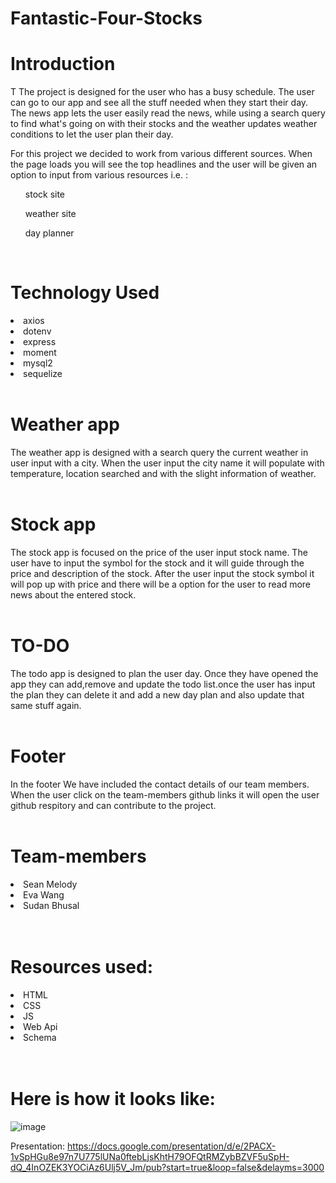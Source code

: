 # Fantastic-Four-Stocks
<h1> Introduction </h1>
T
The project is designed for the user who has a busy schedule.  The user can go to our app and see all the stuff needed when they start their day. The news app lets the user easily read the news, while using a search query to find what's going on with their stocks and the weather updates weather conditions to let the user plan their day. 

For this project we decided to work from various different sources.  When the page loads you will see the top headlines and the user will be given an option to input from various resources i.e. :
<ul>stock site</ul>
<ul>weather site</ul>
<ul>day planner</ul>
<br>


<h1> Technology Used </h1>
    <li> axios</li>
   <li> dotenv</li>
   <li> express </li>
   <li> moment </li>
    <li> mysql2 </li>
    <li> sequelize</li>

<br>

<h1> Weather app </h1>   
 The weather app is designed with a search query the current weather in user input with a city. When the user input the city name it will populate with temperature, location searched and with the slight information of weather. 
 <br>
 <br>
 <h1> Stock app </h1>
  The stock app is focused on the price of the user input stock name. The user have to input the symbol for the stock and it will guide through the price and description of the stock. After the user input the stock symbol it will pop up with price and there will be a option for the user to read more news about the entered stock.

 <br>
 <br>

 <h1> TO-DO </h1>
The todo app is designed to plan the user day. Once they have opened the app they can add,remove and update the todo list.once the user has input the plan they can delete it and add a new day plan and also update that same stuff again.

<br>
<br>
<h1>Footer</h1>
  In the footer We have included the contact details of our team members. When the user click on the team-members github links it will open the user github respitory and can contribute to the project.
<br>
<br>
<h1> Team-members </h1>
 <li>Sean Melody</li>
 <li>Eva Wang </li>
 <li>Sudan Bhusal </li>
 <br>
 <br>
 <h1>Resources used: </h1>
 <li>HTML</li>
 <li>CSS</li>
 <li>JS</li>
 <li>Web Api</li>
 <li>Schema</li>

 <br>
 <br>
 <h1>Here is how it looks like: </h1>

 ![image](https://user-images.githubusercontent.com/71658001/105621615-5370c180-5dbe-11eb-91d4-6497c260b4d1.png)

Presentation:
https://docs.google.com/presentation/d/e/2PACX-1vSpHGu8e97n7U775lUNa0ftebLjsKhtH79OFQtRMZybBZVF5uSpH-dQ_4InOZEK3YOCiAz6Ulj5V_Jm/pub?start=true&loop=false&delayms=3000


